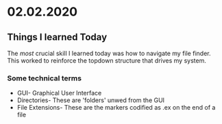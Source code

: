 # 02.02.2020

## Things I learned Today

The *most* crucial skill I learned today was how to navigate my file finder. This worked to reinforce the topdown structure that drives my system. 

### Some technical terms
- GUI- Graphical User Interface 
- Directories- These are 'folders' unwed from the GUI
- File Extensions- These are the markers codified as .ex on the end of a file